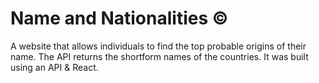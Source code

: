 # Name and Nationalities ©
A website that allows individuals to find the top probable origins of their name. The API returns the shortform names of the countries.
It was built using an API & React. 
